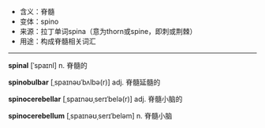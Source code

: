 - <span class="definition">含义：脊髓</span>
- <span class="definition">变体：spino</span>
- <span class="definition">来源：拉丁单词spina（意为thorn或spine，即刺或荆棘）</span>
- <span class="definition">用途：构成脊髓相关词汇</span>

---

<span class="vocabulary">**spinal**</span> [ˈspaɪnl] n. 脊髓的

<span class="vocabulary">**spinobulbar**</span> [ˌspaɪnəʊˈbʌlbə(r)] adj. 脊髓延髓的

<span class="vocabulary">**spinocerebellar**</span> [ˌspaɪnəʊˌserɪˈbelə(r)] adj. 脊髓小脑的

<span class="vocabulary">**spinocerebellum**</span> [ˌspaɪnəʊˌserɪˈbeləm] n. 脊髓小脑
